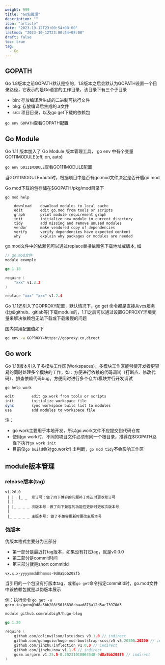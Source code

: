 ```yaml
---
weight: 999
title: "Go包管理"
description: ""
icon: "article"
date: "2023-10-12T23:00:54+08:00"
lastmod: "2023-10-12T23:00:54+08:00"
draft: false
toc: true
tag:
  - Go
---
```


## GOPATH

Go 1.8版本之前GOPATH默认是空的，1.8版本之后会默认为GOPATH设置一个目录路径，它表示的是Go语言的工作目录，该目录下有三个子目录
- bin: 存放编译后生成的二进制可执行文件
- pkg: 存放编译后生成的.a文件
- src: 项目目录，以及go get下载的依赖包

`go env GOPATH`查看GOPATH配置

## Go Module

Go 1.11 版本加入了 Go Module 版本管理工具， go env 中有个变量 GO111MODULE(off, on, auto)

`go env GO111MODULE`查看GO111MODULE配置

当GO111MODULE=auto时，根据项目中是否有go.mod文件决定是否开启go mod

Go mod下载的包存储在$GOPATH/pkg/mod目录下

`go mod help`

```plaintext
	download    download modules to local cache
	edit        edit go.mod from tools or scripts
	graph       print module requirement graph
	init        initialize new module in current directory
	tidy        add missing and remove unused modules
	vendor      make vendored copy of dependencies
	verify      verify dependencies have expected content
	why         explain why packages or modules are needed
```

go.mod文件中的依赖包可以通过replace替换依赖包下载地址或版本, 如
```go
// go.mod文件
module example

go 1.18

require (
	"xxx" v1.2.3
)

replace "xxx" "xxx" v1.2.4
```


Go 1.11还引入了GOPROXY配置，默认情况下，go get 命令都是直接从vcs服务(比如github、gitlab等)下载module的，1.11之后可以通过设置GOPROXY环境变量来解决依赖包无法下载或下载缓慢的问题

国内常用配置值如下
```bash
go env -w GOPROXY=https://goproxy.cn,direct
```

## Go work

Go 1.18版本引入了多模块工作区(Workspaces)，多模块工作区能够使开发者更容易的同时处理多个模块的工作，如：方便进行依赖的代码调试（打断点、修改代码）、排查依赖代码bug。方便同时进行多个仓库/模块并行开发调试

`go help work`
```bash
edit        edit go.work from tools or scripts
init        initialize workspace file
sync        sync workspace build list to modules
use         add modules to workspace file
```

注：
- go work主要用于本地开发，所以go.work文件不应提交到代码仓库
- 使用go work时，不同的项目文件必须有同一个根目录，推荐在$GOPATH路径下执行`go work init`
- 目前仅`go build`会对go.work作出判断，`go mod tidy`不会影响工作区

## module版本管理

### release版本(tag)

```plaintext
v1.26.0
 | |  |_ _  修订号：做了向下兼容的问题补丁修正时更改修订号
 | | 
 | |_ _ _ _ 次版本号：做了向下兼容的功能性更新时更改次版本号
 |
 |_ _ _ _ _ 主版本号: 做了不兼容更新时更改主版本号
```

### 伪版本

伪版本格式主要分为三部分
- 第一部分是最近打tag版本，如果没有打过tag，就是v0.0.0
- 第二部分是commit时间
- 第三部分就是short commitId 
```
vx.x.x-yyyymmddhhmmss-9d8a5bb208f5
```

当引用的一个包没有打版本tag，或者`go get`命令指定commitId时，go.mod文件中该依赖包就是以伪版本展示

例：执行命令 `go get -u gorm.io/gorm@9d8a5bb208f5616638cbaad878a12d5ac73970d3`
``` go
module github.com/oldbig9/hugo-blog

go 1.20

require (
	github.com/colinwilson/lotusdocs v0.1.0 // indirect
	github.com/gohugoio/hugo-mod-bootstrap-scss/v5 v5.20300.20200 // indirect
	github.com/jinzhu/inflection v1.0.0 // indirect
	github.com/jinzhu/now v1.1.5 // indirect
	gorm.io/gorm v1.25.5-0.20231010064548-9d8a5bb208f5 // indirect
)
```
